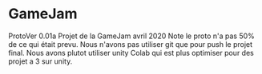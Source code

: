 # GameJam
ProtoVer 0.01a 
Projet de la GameJam avril 2020
Note le proto n'a pas 50% de ce qui était prevu.
Nous n'avons pas utiliser git que pour push le projet final.
Nous avons plutot utiliser unity Colab qui est plus optimiser pour des projet a 3 sur unity.